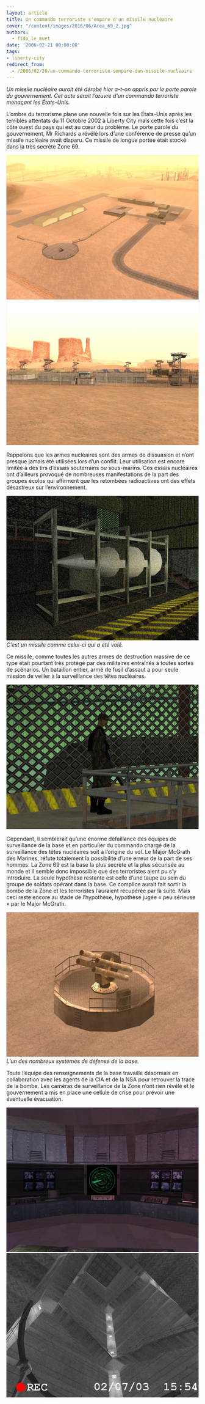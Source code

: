 ```yaml
---
layout: article
title: Un commando terroriste s'empare d'un missile nucléaire
cover: "/content/images/2016/06/Area_69_2.jpg"
authors:
  - fido_le_muet
date: '2006-02-21 00:00:00'
tags:
- liberty-city
redirect_from:
  - /2006/02/20/un-commando-terroriste-sempare-dun-missile-nucleaire
---
```


_Un missile nucléaire aurait été dérobé hier a-t-on appris par le porte parole du gouvernement. Cet acte serait l’œuvre d'un commando terroriste menaçant les États-Unis._

L’ombre du terrorisme plane une nouvelle fois sur les États-Unis après les terribles attentats du 11 Octobre 2002 à Liberty City mais cette fois c’est la côte ouest du pays qui est au cœur du problème. Le porte parole du gouvernement, Mr Richards a révélé lors d’une conférence de presse qu’un missile nucléaire avait disparu. Ce missile de longue portée était stocké dans la très secrète Zone 69.

![](/content/images/2005/01/Area_69_1.jpg)
![](/content/images/2005/01/Area_69_3.jpg)

Rappelons que les armes nucléaires sont des armes de dissuasion et n’ont presque jamais été utilisées lors d’un conflit. Leur utilisation est encore limitée à des tirs d’essais souterrains ou sous-marins. Ces essais nucléaires ont d’ailleurs provoqué de nombreuses manifestations de la part des groupes écolos qui affirment que les retombées radioactives ont des effets désastreux sur l’environnement.

![C’est un missile comme celui-ci qui a été volé.](/content/images/2005/01/Area_69_Missile.jpg)
_C’est un missile comme celui-ci qui a été volé._

Ce missile, comme toutes les autres armes de destruction massive de ce type était pourtant très protégé par des militaires entraînés à toutes sortes de scénarios. Un bataillon entier, armé de fusil d’assaut a pour seule mission de veiller à la surveillance des têtes nucléaires.

![](/content/images/2005/01/Area_69_Soldat.jpg)

Cependant, il semblerait qu’une énorme défaillance des équipes de surveillance de la base et en particulier du commando chargé de la surveillance des têtes nucléaires soit à l’origine du vol. Le Major McGrath des Marines, réfute totalement la possibilité d’une erreur de la part de ses hommes. La Zone 69 est la base la plus secrète et la plus sécurisée au monde et il semble donc impossible que des terroristes aient pu s’y introduire. La seule hypothèse restante est celle d’une taupe au sein du groupe de soldats opérant dans la base. Ce complice aurait fait sortir la bombe de la Zone et les terroristes l’auraient récupérée par la suite. Mais ceci reste encore au stade de l’hypothèse, hypothèse jugée « peu sérieuse » par le Major McGrath.

![L’un des nombreux systèmes de défense de la base.](/content/images/2005/01/Area_69_SAM.jpg)
_L’un des nombreux systèmes de défense de la base._

Toute l’équipe des renseignements de la base travaille désormais en collaboration avec les agents de la CIA et de la NSA pour retrouver la trace de la bombe. Les caméras de surveillance de la Zone n’ont rien révélé et le gouvernement a mis en place une cellule de crise pour prévoir une éventuelle évacuation.

![](/content/images/2005/01/Area_69_Radar.jpg)
![](/content/images/2005/01/Area_69_Silo.jpg)